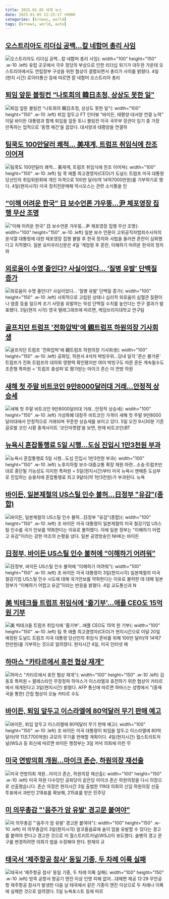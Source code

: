 ```yaml
---
title: 2025.01.05 세계 뉴스
date: 2025-01-05 12:25:17 +0900
categories: [krnews, world]
tags: [krnews, world, auto]
---
```

## [오스트리아도 리더십 공백…칼 네함머 총리 사임](https://n.news.naver.com/mnews/article/011/0004435870)

![오스트리아도 리더십 공백…칼 네함머 총리 사임](https://mimgnews.pstatic.net/image/origin/011/2025/01/05/4435870.jpg?type=nf220_150){: width="100" height="150" .w-10 .left}
유럽 곳곳에서 극우 정당의 부상으로 인한 리더십 위기가 대두한 가운데 오스트리아에서도 연립정부 구성을 위한 협상이 결렬되면서 총리가 사의를 밝혔다. 4일(현지 시간) 로이터통신 등에 따르면 칼 네함머 오스트리아 총리

## [퇴임 앞둔 블링컨 “나토회의 韓日초청, 상상도 못한 일”](https://n.news.naver.com/mnews/article/366/0001044937)

![퇴임 앞둔 블링컨 “나토회의 韓日초청, 상상도 못한 일”](https://mimgnews.pstatic.net/image/origin/366/2025/01/04/1044937.jpg?type=nf220_150){: width="100" height="150" .w-10 .left}
퇴임 앞두고 FT 인터뷰 “바이든, 태평양·대서양 연결 노력” 이달 바이든 대통령과 함께 퇴임을 앞둔 토니 블링컨 미국 국무부 장관이 임기 중 가장 만족하는 업적으로 ‘동맹 재건’을 꼽았다. 대서양과 태평양을 연결하

## [팀쿡도 100만달러 쾌척... 美재계, 트럼프 취임식에 찬조 이어져](https://n.news.naver.com/mnews/article/023/0003880408)

![팀쿡도 100만달러 쾌척... 美재계, 트럼프 취임식에 찬조 이어져](https://mimgnews.pstatic.net/image/origin/023/2025/01/04/3880408.jpg?type=nf220_150){: width="100" height="150" .w-10 .left}
팀 쿡 애플 최고경영자(CEO)가 도널드 트럼프 미국 대통령 당선인의 취임위원회에 개인 자격으로 100만 달러(약 14억7000만원)를 기부하기로 했다. 4일(현지시각) 미국 정치전문매체 악시오스는 관련 소식통을 인

## [“이해 어려운 한국” 日 보수언론 갸우뚱…尹 체포영장 집행 무산 조명](https://n.news.naver.com/mnews/article/081/0003508634)

![“이해 어려운 한국” 日 보수언론 갸우뚱…尹 체포영장 집행 무산 조명](https://mimgnews.pstatic.net/image/origin/081/2025/01/04/3508634.jpg?type=nf220_150){: width="100" height="150" .w-10 .left}
일본 보수 언론이 고위공직자범죄수사처의 윤석열 대통령에 대한 체포영장 집행 불발 후 한국 정치와 사법을 둘러싼 혼란이 심화했다고 지적했다. 일본 요미우리신문은 4일 ‘계엄령 후 혼란, 이해하기 어려운 한국의 정치와

## [외로움이 수명 줄인다? 사실이었다... ‘질병 유발’ 단백질 증가](https://n.news.naver.com/mnews/article/023/0003880410)

![외로움이 수명 줄인다? 사실이었다... ‘질병 유발’ 단백질 증가](https://mimgnews.pstatic.net/image/origin/023/2025/01/04/3880410.jpg?type=nf220_150){: width="100" height="150" .w-10 .left}
사회적으로 고립된 상태나 심리적 외로움이 심혈관 질환이나 염증 등을 일으켜 조기 사망을 유발하는 악성 단백질 수치를 높인다는 연구 결과가 발표됐다. 3일(현지 시각) 영국 텔레그래프에 따르면, 케임브리지대학교 연구팀

## [골프치던 트럼프 '전화압박'에 親트럼프 하원의장 기사회생](https://n.news.naver.com/mnews/article/001/0015141790)

![골프치던 트럼프 '전화압박'에 親트럼프 하원의장 기사회생](https://mimgnews.pstatic.net/image/origin/001/2025/01/05/15141790.jpg?type=nf220_150){: width="100" height="150" .w-10 .left}
공화당, 하원서 4석차 박빙우위…당내 일각 '존슨 불가론' 트럼프가 진화 트럼프의 대의회 영향력 확인됐지만 여야 박빙구도 따른 혼돈 계속될수도 조준형 특파원 = '트럼프 충성파'로 평가받는 마이크 존슨 미 연방 하원

## [새해 첫 주말 비트코인 9만8000달러대 거래…안정적 상승세](https://n.news.naver.com/mnews/article/018/0005918667)

![새해 첫 주말 비트코인 9만8000달러대 거래…안정적 상승세](https://mimgnews.pstatic.net/image/origin/018/2025/01/05/5918667.jpg?type=nf220_150){: width="100" height="150" .w-10 .left}
가상화폐 대장주 비트코인 가격이 새해 첫 주말 9만8000달러대에서 안정적으로 거래되며 꾸준한 상승세를 보이고 있다. 5일 오전 9시30분 기준 글로벌 코인 시황 중계사이트 ‘코인마켓캡’을 보면, 현재 비트코인(BT

## [뉴욕시 혼잡통행료 5일 시행…도심 진입시 1만3천원 부과](https://n.news.naver.com/mnews/article/001/0015141784)

![뉴욕시 혼잡통행료 5일 시행…도심 진입시 1만3천원 부과](https://mimgnews.pstatic.net/image/origin/001/2025/01/05/15141784.jpg?type=nf220_150){: width="100" height="150" .w-10 .left}
노후지하철 보수·대중교통 확장 재원 마련…소송·트럼프반대로 중단될 가능성도 이지헌 특파원 = 5일(현지시간)부터 미국 뉴욕시 맨해튼 도심부로 진입하는 승용차에 혼잡통행료 최고 9달러(약 1만3천원)가 부과된다. 뉴욕

## [바이든, 일본제철의 US스틸 인수 불허…日정부 "유감"(종합)](https://n.news.naver.com/mnews/article/277/0005527650)

![바이든, 일본제철의 US스틸 인수 불허…日정부 "유감"(종합)](https://mimgnews.pstatic.net/image/origin/277/2025/01/04/5527650.jpg?type=nf220_150){: width="100" height="150" .w-10 .left}
조 바이든 미국 대통령이 일본제철의 미국 철강기업 US스틸 인수를 국가 안보를 약화한다는 이유로 불허했다. 이에 일본 정부는 "이해하기 어렵고 유감"이라는 강한 어조의 논평을 냈다. 일본 공영방송인 NHK는 바이든

## [日정부, 바이든 US스틸 인수 불허에 “이해하기 어려워”](https://n.news.naver.com/mnews/article/366/0001044862)

![日정부, 바이든 US스틸 인수 불허에 “이해하기 어려워”](https://mimgnews.pstatic.net/image/origin/366/2025/01/04/1044862.jpg?type=nf220_150){: width="100" height="150" .w-10 .left}
조 바이든 미국 대통령이 3일(현지시각) 일본제철의 미국 철강기업 US스틸 인수 시도에 대해 국가안보를 약화한다는 이유로 불허한 데 대해 일본 정부가 “이해하기 어렵고 유감”이라는 반응을 밝혔다. 4일 교도통신과 N

## [美 빅테크들 트럼프 취임식에 '줄기부'…애플 CEO도 15억 원 기부](https://n.news.naver.com/mnews/article/448/0000499974)

![美 빅테크들 트럼프 취임식에 '줄기부'…애플 CEO도 15억 원 기부](https://mimgnews.pstatic.net/image/origin/448/2025/01/04/499974.jpg?type=nf220_150){: width="100" height="150" .w-10 .left}
팀 쿡 애플 최고경영자(CEO)가 현지시간으로 이달 20일 예정된 도널드 트럼프 미국 대통령 당선인의 취임식 준비를 위해 100만 달러(약 14억7천만원)를 기부하는 것으로 알려졌다. 현지시간 4일, 미국 인터넷 매

## [하마스 "카타르에서 휴전 협상 재개"](https://n.news.naver.com/mnews/article/001/0015141161)

![하마스 "카타르에서 휴전 협상 재개"](https://mimgnews.pstatic.net/image/origin/001/2025/01/04/15141161.jpg?type=nf220_150){: width="100" height="150" .w-10 .left}
김동호 특파원 = 팔레스타인 무장정파 하마스가 이스라엘과 휴전하기 위한 협상이 카타르에서 재개된다고 3일(현지시간) 밝혔다. AFP 통신에 따르면 하마스는 성명에서 "(중재국을 통한) 간접 협상이 오늘 카타르 수도

## [바이든, 퇴임 앞두고 이스라엘에 80억달러 무기 판매 예고](https://n.news.naver.com/mnews/article/014/0005291011)

![바이든, 퇴임 앞두고 이스라엘에 80억달러 무기 판매 예고](https://mimgnews.pstatic.net/image/origin/014/2025/01/05/5291011.jpg?type=nf220_150){: width="100" height="150" .w-10 .left}
조 바이든 미국 대통령이 퇴임을 앞두고 이스라엘에 80억달러(약 11조7700억원) 규모의 무기를 판매할 계획이다. 4일(현지시간) 월스트리트저널(WSJ) 등 외신에 따르면 바이든 행정부는 3일 저녁 의회에 이런 무

## [미국 연방의회 개원…마이크 존슨, 하원의장 재선출](https://n.news.naver.com/mnews/article/422/0000702820)

![미국 연방의회 개원…마이크 존슨, 하원의장 재선출](https://mimgnews.pstatic.net/image/origin/422/2025/01/04/702820.jpg?type=nf220_150){: width="100" height="150" .w-10 .left}
미국 하원 다수당인 공화당이 같은당 마이크 존슨 하원의장을 다시 의장으로 선출했습니다. 존슨 의장은 현지시간 3일 출범한 119대 의회의 신임 하원의장 선출 투표에서 과반인 218표를 확보해, 215표를 받은 민주당

## [미 의무총감 "'음주가 암 유발' 경고문 붙여야"](https://n.news.naver.com/mnews/article/003/0012997277)

![미 의무총감 "'음주가 암 유발' 경고문 붙여야"](https://mimgnews.pstatic.net/image/origin/003/2025/01/04/12997277.jpg?type=nf220_150){: width="100" height="150" .w-10 .left}
미 의무총감이 3일(현지시각) 알코올음료에 술이 암을 유발할 수 있다는 경고를 붙여야 한다고 경고한 것으로 미 월스트리트저널(WSJ)이 보도했다. 술병의 경고 문구를 변경하려면 의회가 법을 수정해야 한다. 현재의 규

## [태국서 ‘제주항공 참사’ 동일 기종, 두 차례 이륙 실패](https://n.news.naver.com/mnews/article/021/0002681971)

![태국서 ‘제주항공 참사’ 동일 기종, 두 차례 이륙 실패](https://mimgnews.pstatic.net/image/origin/021/2025/01/05/2681971.jpg?type=nf220_150){: width="100" height="150" .w-10 .left}
방콕 공항서 항공기 엔진 이상 인명 피해 없어…대체편 제공 12·29 무안공항 제주항공 참사가 발생한 다음 날 태국에서 같은 기종이 엔진 이상으로 두 차례나 이륙에 실패한 것으로 알려졌다. 5일 뉴욕포스트 등에 따르

